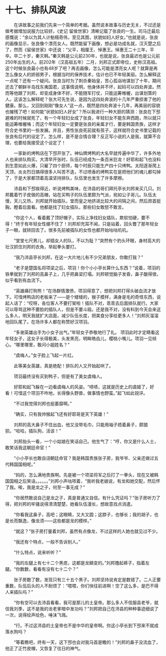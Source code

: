# 十七、排队风波
&emsp;&emsp;在讲故事之前我们先来一个简单的考据。虽然说本故事与历史无关，不过还是做考据增加说服力比较好。《史记 留侯世家》清晰记载了张良的一生。司马迁最后感慨说：“余以为其人计魁梧奇伟，至见其图，状貌如妇人好女。”也就是说，张良的画像显示，张良像个漂亮女人。既然能留下画像，想必是功成名就，汉灭楚之后了，然而《留侯世家》中还说：“父平，相厘王、悼惠王。悼惠王二十三年，平卒。卒二十岁，秦灭韩。”秦灭韩是公元前230年，也就是说，张良最迟也是公元前250年出生的人。前202年（汉高祖五年）二月，刘邦正式即帝位，史称汉高祖。这个时候张良最小也有48岁了吧？再去画像，怎么可能是漂亮女人呢？就算是再怎么像女人的娇弱男子，根据当时的保养技术，估计也已不年轻美丽。怎么解释这一点呢？还有一个疑问。张良当时为了刺杀秦始皇，苦心孤诣地谋划了十年，期间还去了朝鲜半岛找东夷国君，这事情说明，他身体并不坏，起码可以四处奔波。然而等他跟了刘邦，却变成身体不好，不能随军打仗，只能运筹帷幄，出谋划策的人。这该怎么解释呢？张大可先生说，是因为这四处奔波的十几年严重损害了他的健康。那么，又回到刚刚“像女人”这一点，既然是四处奔波十几年，再美丽的容貌也摧残了吧！如何能“状貌如妇人好女”？所以我进行一种大胆的猜测：张良在下邳避难的时候就死了，有一个年轻妇女成了张良，年轻妇女不能东奔西跑，所以就只能运筹帷幄咯；而这个年轻妇女一定要是张良的亲属才行，要是韩国贵族，这样才符合史书里的一些发展。并且，男性张良死前就有孩子，这样就符合史书里记载的张良有后代的设定了。怎么样，是不是合情合理？反正写小说的人是我，就算不合理，也要给我接受这个设定了！

&emsp;&emsp;一家新的烤鸭店在下邳开张了。神仙牌烤鸭的大名早就传遍中华了，许多外地人也来排队购买。大清早开张时，队伍已经成为一条百米巨龙！好耶和起飞也没料到生意如此火爆，只雇了四个厨师，每个时辰只能生产四十只烤鸭。太阳逐渐爬上天顶，炎炎烈日搞得很多人叫苦不迭，不过喷香的烤鸭实在是把他们的魂儿都勾掉了，于是大家都顶着高温坚持排队，队伍里也发生了许多摩擦。

&emsp;&emsp;沛县和下邳挨得近，听说烤鸭美味，在沛县的哥们拜托亭长刘邦来买几只。刘邦戴着竹子皮做的高帽，站在买鸭子的队伍里颇为气派，宛如公子哥儿。队伍太慢，天儿又热，刘邦就开始插队，堂而皇之地挤进比较大的间隔之间，然后昂首挺胸，瞪着后面看。他都是找了妇女插队，那些妇女敢怒不敢言。

&emsp;&emsp;“你这个人，看着戴了顶好帽子，实际上净找妇女插队，欺软怕硬，要不得！”终于有年轻女性绷不住了！刘邦却充耳不闻，只是站着，回头瞥了那年轻女子一眼，就转回去了。很多先前被插队的女性也都开始咕咕叽叽。

&emsp;&emsp;“堂堂七尺男儿，却插女人的队，不以为耻？”突然有个豹头环眼，身材高大的壮汉抓住刘邦的衣角，举起拳头要打。

&emsp;&emsp;“我乃沛县亭长刘邦，在这一大片地儿有不少兄弟朋友，你敢打我？”

&emsp;&emsp;“老子是楚国名将项梁之后，项羽！你个小小亭长算什么东西？”说着，项羽的铁拳就到了刘邦的高鼻子上，几乎把鼻梁打塌。刘邦顿觉脑子发昏，鼻子酸得很，似乎看到有血流下。

&emsp;&emsp;“英雄痛打狗熊！”在场群情激愤，项羽得意了，想把刘邦打得头破血流才放下。可惜烤鸭店的老板来了——是个矮矮的，猴子模样，满身是毛的奇怪东西，说起人话了：“哎呀，各位客人不要打架啦！插队不对，乖乖去后面排队就行。大家可以辱骂这种不要脸的插队人，但是不要斗殴。还是我不对，没有料到今天会来这么多人，明天我就扩大店面，减少队伍长度，把美食分享给更多人！”刘邦灰溜溜地回队尾了。在场许多人都在称赞好汉项羽。

&emsp;&emsp;“多谢英雄出手为小女子出气。”年轻女子恭敬地行了礼。
项羽此时才定睛看这年轻女子，这女子长得极美，头发黑亮，明眸皓齿儿，樱桃小嘴儿。项羽一见倾心。“哪里哪里，敢问小姐姓名？”

&emsp;&emsp;“虞梅人。”女子脸上飞起一片红。

&emsp;&emsp;此等美女英雄，真是绝配！排队的人又开始起哄了。

&emsp;&emsp;项羽最终没有买到鸭子，但是有了美女虞梅人。

&emsp;&emsp;好耶和起飞躲在一边看虞梅人的风姿。“啧啧，这就是历史上的虞姬了，好看！可惜这个项羽不咋地，长得像头野兽，做事情也野蛮。”起飞如此锐评。

&emsp;&emsp;“不过我觉得刘邦也挺萎靡啊。”

&emsp;&emsp;“确实，只有我帅猴起飞还有好耶哥是天下英雄！”

&emsp;&emsp;刘邦的高大鼻子不住出血，他又没带毛巾，只能用袖子捂着鼻子，颇狼狈。“哈哈，插队狗，活该！”

&emsp;&emsp;刘邦抬头一看，一个小姑娘在笑话自己。他生气了：“哼，你又是什么人士，敢笑话我这朝廷命官！”

&emsp;&emsp;“小小亭长也敢自诩朝廷命官？我是韩国贵族张子房，我爷爷、父亲还做过五代韩国国相呢。”

&emsp;&emsp;“妈的，怎么满地贵族啊。先是被一个项梁将军之后打了一拳头，现在又被韩国国相之后笑话。。。。。。”刘邦小声咕哝着，“我听我老娘说，有龙和她交配，然后怀了我。唉，我是龙之子，何至一事无成？”

&emsp;&emsp;“你居然敢说自己是龙之子，真是普通又自信。有什么凭证吗？”张子房听力了得，把刘邦的牢骚说得清清楚楚，她看队伍漫长，想故意找点消遣。

&emsp;&emsp;“你看我这鼻子，高吧；这眼睛，又大又圆；这脖子，也够长；我的胡子，也是长而飘逸，像龙须——这些都是龙的模样。”

&emsp;&emsp;“就这？”张子房打量着刘邦，虽然有点像龙，不过这样的人她也就见过不少。

&emsp;&emsp;“我还有个特点，一般不告诉别人。”

&emsp;&emsp;“什么特点，说来听听？”

&emsp;&emsp;“我的左腿上有七十二个黑痣，这都是龙鳞变的。”刘邦撸起裤子，指着左腿。“你数数，看看有没有七十二个？”

&emsp;&emsp;张子房数了数，发现只有三十五个黑子。刘邦坚持说肯定是数错了。二人正要重数，队伍后头的人不耐烦了：“喂喂，你们快往前进啊！空了这么多，是巴不得人来插队吗？”

&emsp;&emsp;“你有空可以去沛县看看，我可是那儿的土皇帝。那么多人不信服县老爷，就信我刘季，这不是我的龙老爹暗中发功吗？”刘邦把自己在沛县的种种事迹细说了一次，说得绘声绘色，唾沫飞溅。

&emsp;&emsp;“行。不过这沛县的土皇帝也不是中华的皇帝啊。你这小亭长到下邳来不就成落水狗吗？

&emsp;&emsp;“等着瞧吧，终有一天，这下邳也会对我马首是瞻的！”刘邦的鼻子没流血了，他正了正竹皮帽，又恢复了往日的神气。
